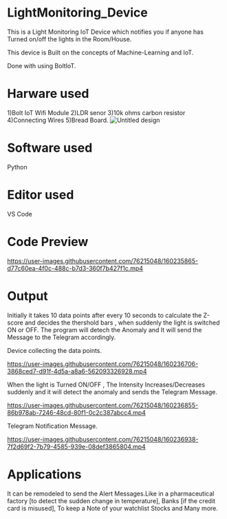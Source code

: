 # LightMonitoring_Device
This is a Light Monitoring IoT Device which notifies you if anyone has Turned on/off the lights in the Room/House.

This device is Built on the concepts of Machine-Learning and IoT.

Done with using BoltIoT.  
# Harware used
  1)Bolt IoT Wifi Module
  2)LDR senor
  3)10k ohms carbon resistor
  4)Connecting Wires
  5)Bread Board.
![Untitled design](https://user-images.githubusercontent.com/76215048/160235428-bd99c416-1714-4174-a7b7-5a150e2004f1.jpg)
# Software used
  Python
# Editor used
  VS Code
# Code Preview


https://user-images.githubusercontent.com/76215048/160235865-d77c60ea-4f0c-488c-b7d3-360f7b427f1c.mp4

# Output
Initially it takes 10 data points after every 10 seconds to calculate the Z-score and decides the thershold bars , when suddenly the light is switched ON or OFF. The program will detech the Anomaly and It will send the Message to the Telegram accordingly.

Device collecting the data points.


https://user-images.githubusercontent.com/76215048/160236706-3868ced7-d91f-4d5a-a8a6-562093326928.mp4

When the light is Turned ON/OFF , The Intensity Increases/Decreases suddenly and it will detect the anomaly and sends the Telegram Message.


https://user-images.githubusercontent.com/76215048/160236855-86b978ab-7246-48cd-80f1-0c2c387abcc4.mp4

Telegram Notification Message.


https://user-images.githubusercontent.com/76215048/160236938-7f2d69f2-7b79-4585-939e-08def3865804.mp4

# Applications
It can be remodeled to send the Alert Messages.Like in a pharmaceutical factory [to detect the sudden change in temperature], Banks [if the credit card is misused], To keep a Note of your watchlist Stocks and Many more.

